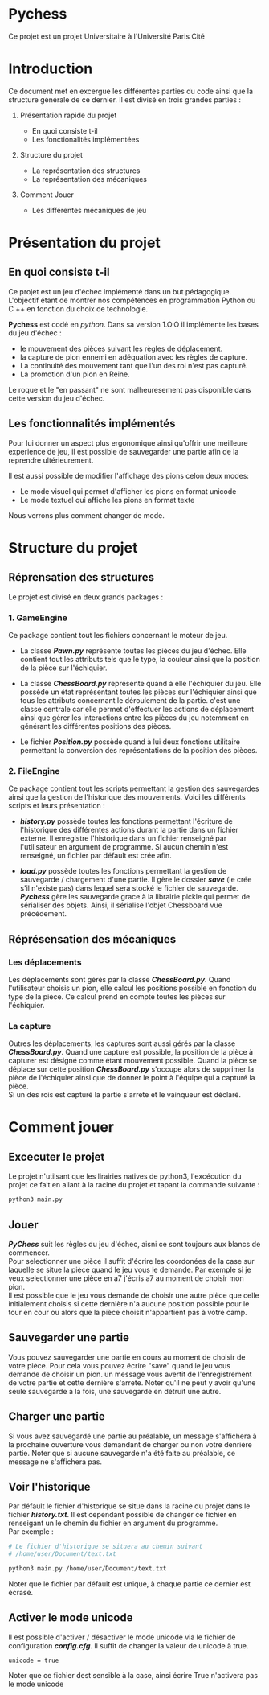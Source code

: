 # Pychess
Ce projet est un projet Universitaire à l'Université Paris Cité
# Introduction

Ce document met en excergue les différentes parties du code ainsi que la structure générale de ce dernier. Il est divisé en trois grandes parties :

1. Présentation rapide du projet

   - En quoi consiste t-il
   - Les fonctionalités implémentées

2. Structure du projet

   - La représentation des structures
   - La représentation des mécaniques

3. Comment Jouer

   - Les différentes mécaniques de jeu

# Présentation du projet

## En quoi consiste t-il

Ce projet est un jeu d'échec implémenté dans un but pédagogique. L'objectif étant de montrer nos compétences en programmation Python ou C ++ en fonction du choix de technologie.

**Pychess** est codé en _python_. Dans sa version 1.O.O il implémente les bases du jeu d'échec :

- le mouvement des pièces suivant les règles de déplacement.
- la capture de pion ennemi en adéquation avec les règles de capture.
- La continuité des mouvement tant que l'un des roi n'est pas capturé.
- La promotion d'un pion en Reine.

Le roque et le "en passant" ne sont malheuresement pas disponible dans cette version du jeu d'échec.

## Les fonctionnalités implémentés

Pour lui donner un aspect plus ergonomique ainsi qu'offrir une meilleure experience de jeu, il est possible de sauvegarder une partie afin de la reprendre ultérieurement.

Il est aussi possible de modifier l'affichage des pions celon deux modes:

- Le mode visuel qui permet d'afficher les pions en format unicode
- Le mode textuel qui affiche les pions en format texte

Nous verrons plus comment changer de mode.

# Structure du projet

## Réprensation des structures

Le projet est divisé en deux grands packages :

### 1. GameEngine

Ce package contient tout les fichiers concernant le moteur de jeu.

- La classe **_Pawn.py_** représente toutes les pièces du jeu d'échec. Elle contient tout les attributs tels que le type, la couleur ainsi que la position de la pièce sur l'échiquier.

- La classe **_ChessBoard.py_** représente quand à elle l'échiquier du jeu. Elle possède un état représentant toutes les pièces sur l'échiquier ainsi que tous les attributs concernant le déroulement de la partie. c'est une classe centrale car elle permet d'effectuer les actions de déplacement ainsi que gérer les interactions entre les pièces du jeu notemment en générant les différentes positions des pièces.
- Le fichier **_Position.py_** possède quand à lui deux fonctions utilitaire permettant la conversion des représentations de la position des pièces.

### 2. FileEngine

Ce package contient tout les scripts permettant la gestion des sauvegardes ainsi que la gestion de l'historique des mouvements. Voici les différents scripts et leurs présentation :

- **_history.py_** possède toutes les fonctions permettant l'écriture de l'historique des différentes actions durant la partie dans un fichier externe. Il enregistre l'historique dans un fichier renseigné par l'utilisateur en argument de programme. Si aucun chemin n'est renseigné, un fichier par défault est crée afin.

- **_load.py_** possède toutes les fonctions permettant la gestion de sauvegarde / chargement d'une partie. Il gère le dossier **_save_** (le crée s'il n'existe pas) dans lequel sera stocké le fichier de sauvegarde. **_Pychess_** gère les sauvegarde grace à la librairie pickle qui permet de sérialiser des objets. Ainsi, il sérialise l'objet Chessboard vue précédement.

## Réprésensation des mécaniques

### Les déplacements

Les déplacements sont gérés par la classe **_ChessBoard.py_**. Quand l'utilisateur choisis un pion, elle calcul les positions possible en fonction du type de la pièce. Ce calcul prend en compte toutes les pièces sur l'échiquier.

### La capture

Outres les déplacements, les captures sont aussi gérés par la classe **_ChessBoard.py_**. Quand une capture est possible, la position de la pièce à capturer est désigné comme étant mouvement possible. Quand la pièce se déplace sur cette position **_ChessBoard.py_** s'occupe alors de supprimer la pièce de l'échiquier ainsi que de donner le point à l'équipe qui a capturé la pièce.  
Si un des rois est capturé la partie s'arrete et le vainqueur est déclaré.

# Comment jouer

## Excecuter le projet

Le projet n'utilsant que les lirairies natives de python3, l'excécution du projet ce fait en allant à la racine du projet et tapant la commande suivante :

```bash
python3 main.py
```

## Jouer

**_PyChess_** suit les règles du jeu d'échec, aisni ce sont toujours aux blancs de commencer.  
Pour selectionner une pièce il suffit d'écrire les coordonées de la case sur laquelle se situe la pièce quand le jeu vous le demande. Par exemple si je veux selectionner une pièce en a7 j'écris a7 au moment de choisir mon pion.  
Il est possible que le jeu vous demande de choisir une autre pièce que celle initialement choisis si cette dernière n'a aucune position possible pour le tour en cour ou alors que la pièce choisit n'appartient pas à votre camp.

## Sauvegarder une partie

Vous pouvez sauvegarder une partie en cours au moment de choisir de votre pièce. Pour cela vous pouvez écrire "save" quand le jeu vous demande de choisir un pion. un message vous avertit de l'enregistrement de votre partie et cette dernière s'arrete. Noter qu'il ne peut y avoir qu'une seule sauvegarde à la fois, une sauvegarde en détruit une autre.

## Charger une partie

Si vous avez sauvegardé une partie au préalable, un message s'affichera à la prochaine ouverture vous demandant de charger ou non votre denrière partie.
Noter que si aucune sauvegarde n'a été faite au préalable, ce message ne s'affichera pas.

## Voir l'historique

Par défault le fichier d'historique se situe dans la racine du projet dans le fichier **_history.txt_**. Il est cependant possible de changer ce fichier en renseigant un le chemin du fichier en argument du programme.  
Par exemple :

```bash
# Le fichier d'historique se situera au chemin suivant
# /home/user/Document/text.txt

python3 main.py /home/user/Document/text.txt
```

Noter que le fichier par défault est unique, à chaque partie ce dernier est écrasé.

## Activer le mode unicode

Il est possible d'activer / désactiver le mode unicode via le fichier de configuration **_config.cfg_**. Il suffit de changer la valeur de unicode à true.

```
unicode = true
```

Noter que ce fichier dest sensible à la case, ainsi écrire True n'activera pas le mode unicode
